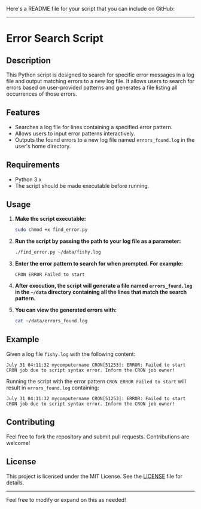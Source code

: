 Here's a README file for your script that you can include on GitHub:

---

# Error Search Script

## Description

This Python script is designed to search for specific error messages in a log file and output matching errors to a new log file. It allows users to search for errors based on user-provided patterns and generates a file listing all occurrences of those errors.

## Features

- Searches a log file for lines containing a specified error pattern.
- Allows users to input error patterns interactively.
- Outputs the found errors to a new log file named `errors_found.log` in the user's home directory.

## Requirements

- Python 3.x
- The script should be made executable before running.

## Usage

1. **Make the script executable:**

   ```bash
   sudo chmod +x find_error.py
   ```

2. **Run the script by passing the path to your log file as a parameter:**

   ```bash
   ./find_error.py ~/data/fishy.log
   ```

3. **Enter the error pattern to search for when prompted. For example:**

   ```
   CRON ERROR Failed to start
   ```

4. **After execution, the script will generate a file named `errors_found.log` in the `~/data` directory containing all the lines that match the search pattern.**

5. **You can view the generated errors with:**

   ```bash
   cat ~/data/errors_found.log
   ```

## Example

Given a log file `fishy.log` with the following content:

```
July 31 04:11:32 mycomputername CRON[51253]: ERROR: Failed to start CRON job due to script syntax error. Inform the CRON job owner!
```

Running the script with the error pattern `CRON ERROR Failed to start` will result in `errors_found.log` containing:

```
July 31 04:11:32 mycomputername CRON[51253]: ERROR: Failed to start CRON job due to script syntax error. Inform the CRON job owner!
```

## Contributing

Feel free to fork the repository and submit pull requests. Contributions are welcome!

## License

This project is licensed under the MIT License. See the [LICENSE](LICENSE) file for details.

---

Feel free to modify or expand on this as needed!
